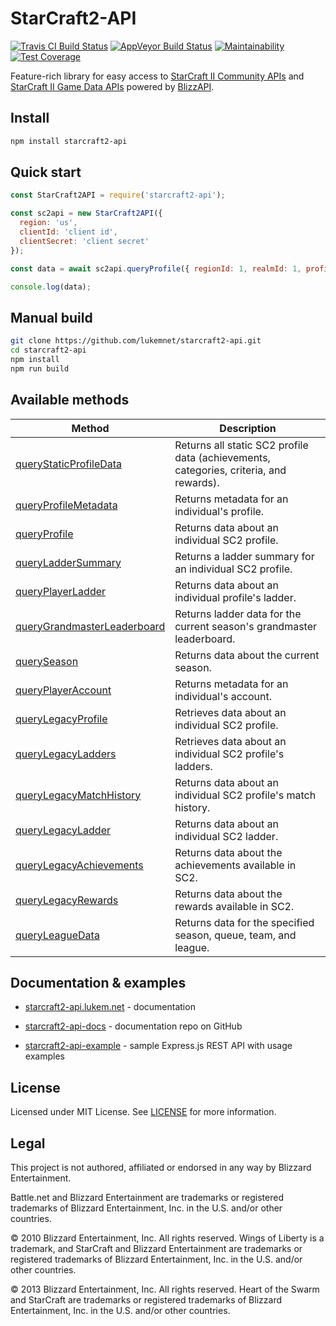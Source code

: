 # StarCraft2-API

[![Travis CI Build Status](https://travis-ci.org/lukemnet/StarCraft2-API.svg?branch=master)](https://travis-ci.org/lukemnet/StarCraft2-API)
[![AppVeyor Build Status](https://ci.appveyor.com/api/projects/status/37k5l8yafs1ucthh?svg=true)](https://ci.appveyor.com/project/lwojcik/starcraft2-api)
[![Maintainability](https://api.codeclimate.com/v1/badges/77186f38dbab09a28a6d/maintainability)](https://codeclimate.com/github/lukemnet/starcraft2-api/maintainability)
[![Test Coverage](https://api.codeclimate.com/v1/badges/77186f38dbab09a28a6d/test_coverage)](https://codeclimate.com/github/lukemnet/starcraft2-api/test_coverage)

Feature-rich library for easy access to [StarCraft II Community APIs](https://develop.battle.net/documentation/api-reference/starcraft-2-community-api) and [StarCraft II Game Data APIs](https://develop.battle.net/documentation/api-reference/starcraft-2-game-data-api) powered by [BlizzAPI](https://github.com/lukemnet/blizzapi).


## Install

```bash
npm install starcraft2-api
```

## Quick start

```javascript
const StarCraft2API = require('starcraft2-api');

const sc2api = new StarCraft2API({
  region: 'us',
  clientId: 'client id',
  clientSecret: 'client secret'
});

const data = await sc2api.queryProfile({ regionId: 1, realmId: 1, profileId: 1084304 });

console.log(data);
``` 

## Manual build

```bash
git clone https://github.com/lukemnet/starcraft2-api.git
cd starcraft2-api
npm install
npm run build
```

## Available methods

| Method 	| Description 	|
|-----------------------------------------------------------------------------------	|----------------------------------------------------------------------------------------	|
| [queryStaticProfileData](http://starcraft2-api.lukem.net/docs/methods/queryStaticProfileData)	| Returns all static SC2 profile data (achievements, categories, criteria, and rewards). 	|
| [queryProfileMetadata](http://starcraft2-api.lukem.net/docs/methods/queryProfileMetadata)	| Returns metadata for an individual's profile. 	|
| [queryProfile](http://starcraft2-api.lukem.net/docs/methods/queryProfile)	| Returns data about an individual SC2 profile.	|
| [queryLadderSummary](http://starcraft2-api.lukem.net/docs/methods/queryLadderSummary)	| Returns a ladder summary for an individual SC2 profile.	|
| [queryPlayerLadder](http://starcraft2-api.lukem.net/docs/methods/queryPlayerLadder)	| Returns data about an individual profile's ladder.	|
| [queryGrandmasterLeaderboard](http://starcraft2-api.lukem.net/docs/methods/queryGrandmasterLeaderboard)	| Returns ladder data for the current season's grandmaster leaderboard.	|
| [querySeason](http://starcraft2-api.lukem.net/docs/methods/querySeason)	| Returns data about the current season.	|
| [queryPlayerAccount](http://starcraft2-api.lukem.net/docs/methods/queryPlayerAccount)	| Returns metadata for an individual's account.	|
| [queryLegacyProfile](http://starcraft2-api.lukem.net/docs/methods/queryLegacyProfile)	| Retrieves data about an individual SC2 profile.	|
| [queryLegacyLadders](http://starcraft2-api.lukem.net/docs/methods/queryLegacyLadders)	| Retrieves data about an individual SC2 profile's ladders.	|
| [queryLegacyMatchHistory](http://starcraft2-api.lukem.net/docs/methods/queryLegacyMatchHistory)	| Returns data about an individual SC2 profile's match history.	|
| [queryLegacyLadder](http://starcraft2-api.lukem.net/docs/methods/queryLegacyLadder)	| Returns data about an individual SC2 ladder.	|
| [queryLegacyAchievements](http://starcraft2-api.lukem.net/docs/methods/queryLegacyAchievements)	| Returns data about the achievements available in SC2.	|
| [queryLegacyRewards](http://starcraft2-api.lukem.net/docs/methods/queryLegacyRewards)	| Returns data about the rewards available in SC2.	|
| [queryLeagueData](http://starcraft2-api.lukem.net/docs/methods/queryLeagueData)	| Returns data for the specified season, queue, team, and league.	|

## Documentation & examples

* [starcraft2-api.lukem.net](https://starcraft2-api.lukem.net) - documentation
* [starcraft2-api-docs](https://github.com/lukemnet/starcraft2-api-docs) - documentation repo on GitHub

* [starcraft2-api-example](https://github.com/lukemnet/starcraft2-api-example) - sample Express.js REST API with usage examples

## License

Licensed under MIT License. See [LICENSE](https://github.com/lukemnet/starcraft2-api/blob/master/LICENSE) for more information.

## Legal

This project is not authored, affiliated or endorsed in any way by Blizzard Entertainment.

Battle.net and Blizzard Entertainment are trademarks or registered trademarks of Blizzard Entertainment, Inc. in the U.S. and/or other countries.

© 2010 Blizzard Entertainment, Inc. All rights reserved. Wings of Liberty is a trademark, and StarCraft and Blizzard Entertainment are trademarks or registered trademarks of Blizzard Entertainment, Inc. in the U.S. and/or other countries.

© 2013 Blizzard Entertainment, Inc. All rights reserved. Heart of the Swarm and StarCraft are trademarks or registered trademarks of Blizzard Entertainment, Inc. in the U.S. and/or other countries.